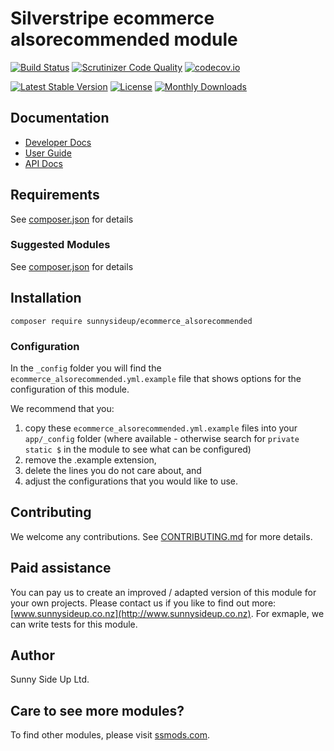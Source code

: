# Silverstripe ecommerce alsorecommended module
[![Build Status](https://travis-ci.org/sunnysideup/silverstripe-ecommerce_alsorecommended.svg?branch=master)](https://travis-ci.org/sunnysideup/silverstripe-ecommerce_alsorecommended)
[![Scrutinizer Code Quality](https://scrutinizer-ci.com/g/sunnysideup/silverstripe-ecommerce_alsorecommended/badges/quality-score.png?b=master)](https://scrutinizer-ci.com/g/sunnysideup/silverstripe-ecommerce_alsorecommended/?branch=master)
[![codecov.io](https://codecov.io/github/sunnysideup/silverstripe-ecommerce_alsorecommended/coverage.svg?branch=master)](https://codecov.io/github/sunnysideup/silverstripe-ecommerce_alsorecommended?branch=master)

[![Latest Stable Version](https://poser.pugx.org/sunnysideup/ecommerce_alsorecommended/version)](https://packagist.org/packages/sunnysideup/ecommerce_alsorecommended)
[![License](https://poser.pugx.org/sunnysideup/ecommerce_alsorecommended/license)](https://packagist.org/packages/sunnysideup/ecommerce_alsorecommended)
[![Monthly Downloads](https://poser.pugx.org/sunnysideup/ecommerce_alsorecommended/d/monthly)](https://packagist.org/packages/sunnysideup/ecommerce_alsorecommended)


## Documentation



 * [Developer Docs](docs/en/INDEX.md)
 * [User Guide](docs/en/userguide.md)
 * [API Docs](http://docs.ssmods.com/sunnysideup/ecommerce_alsorecommended/classes.xhtml)


## Requirements



See [composer.json](composer.json) for details


### Suggested Modules



See [composer.json](composer.json) for details


## Installation


```
composer require sunnysideup/ecommerce_alsorecommended
```

### Configuration



In the `_config` folder you will find the `ecommerce_alsorecommended.yml.example`
file that shows options for the configuration of this module.

We recommend that you:

  1. copy these `ecommerce_alsorecommended.yml.example` files into your
`app/_config` folder (where available - otherwise search for `private static $` in the module to see what can be configured)
  2. remove the .example extension,
  3. delete the lines you do not care about, and
  4. adjust the configurations that you would like to use.


## Contributing



We welcome any contributions. See [CONTRIBUTING.md](CONTRIBUTING.md) for more details.

## Paid assistance



You can pay us to create an improved / adapted version of this module for your own projects.  Please contact us if you like to find out more: [www.sunnysideup.co.nz](http://www.sunnysideup.co.nz).  For exmaple, we can write tests for this module.  

## Author



Sunny Side Up Ltd.


## Care to see more modules?

To find other modules, please visit [ssmods.com](http://ssmods.com/).
